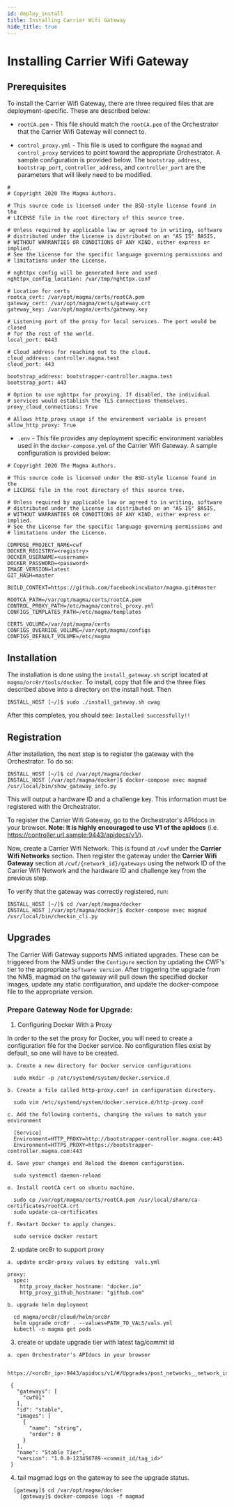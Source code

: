 ```yaml
---
id: deploy_install
title: Installing Carrier Wifi Gateway
hide_title: true
---
```

# Installing Carrier Wifi Gateway

## Prerequisites

To install the Carrier Wifi Gateway, there are three required files that are
deployment-specific. These are described below:

* `rootCA.pem` - This file should match the `rootCA.pem` of the Orchestrator
that the Carrier Wifi Gateway will connect to.

* `control_proxy.yml` - This file is used to configure the `magmad`
and `control_proxy` services to point toward the appropriate Orchestrator.
A sample configuration is provided below. The `bootstrap_address`,
`bootstrap_port`, `controller_address`, and `controller_port` are the
parameters that will likely need to be modified.
 
```
#
# Copyright 2020 The Magma Authors.

# This source code is licensed under the BSD-style license found in the
# LICENSE file in the root directory of this source tree.

# Unless required by applicable law or agreed to in writing, software
# distributed under the License is distributed on an "AS IS" BASIS,
# WITHOUT WARRANTIES OR CONDITIONS OF ANY KIND, either express or implied.
# See the License for the specific language governing permissions and
# limitations under the License.

# nghttpx config will be generated here and used
nghttpx_config_location: /var/tmp/nghttpx.conf

# Location for certs
rootca_cert: /var/opt/magma/certs/rootCA.pem
gateway_cert: /var/opt/magma/certs/gateway.crt
gateway_key: /var/opt/magma/certs/gateway.key

# Listening port of the proxy for local services. The port would be closed
# for the rest of the world.
local_port: 8443

# Cloud address for reaching out to the cloud.
cloud_address: controller.magma.test
cloud_port: 443

bootstrap_address: bootstrapper-controller.magma.test
bootstrap_port: 443

# Option to use nghttpx for proxying. If disabled, the individual
# services would establish the TLS connections themselves.
proxy_cloud_connections: True

# Allows http_proxy usage if the environment variable is present
allow_http_proxy: True
```

* `.env` - This file provides any deployment specific environment variables used
in the `docker-compose.yml` of the Carrier Wifi Gateway. A sample configuration
is provided below:

```
# Copyright 2020 The Magma Authors.

# This source code is licensed under the BSD-style license found in the
# LICENSE file in the root directory of this source tree.

# Unless required by applicable law or agreed to in writing, software
# distributed under the License is distributed on an "AS IS" BASIS,
# WITHOUT WARRANTIES OR CONDITIONS OF ANY KIND, either express or implied.
# See the License for the specific language governing permissions and
# limitations under the License.

COMPOSE_PROJECT_NAME=cwf
DOCKER_REGISTRY=<registry>
DOCKER_USERNAME=<username>
DOCKER_PASSWORD=<password>
IMAGE_VERSION=latest
GIT_HASH=master

BUILD_CONTEXT=https://github.com/facebookincubator/magma.git#master

ROOTCA_PATH=/var/opt/magma/certs/rootCA.pem
CONTROL_PROXY_PATH=/etc/magma/control_proxy.yml
CONFIGS_TEMPLATES_PATH=/etc/magma/templates

CERTS_VOLUME=/var/opt/magma/certs
CONFIGS_OVERRIDE_VOLUME=/var/opt/magma/configs
CONFIGS_DEFAULT_VOLUME=/etc/magma
```

## Installation

The installation is done using the `install_gateway.sh` script located at
`magma/orc8r/tools/docker`. To install, copy that file and the three files
described above into a directory on the install host. Then

```console
INSTALL_HOST [~/]$ sudo ./install_gateway.sh cwag
```

After this completes, you should see: `Installed successfully!!`

## Registration

After installation, the next step is to register the gateway with the Orchestrator.
To do so:

```console
INSTALL_HOST [~/]$ cd /var/opt/magma/docker
INSTALL_HOST [/var/opt/magma/docker]$ docker-compose exec magmad /usr/local/bin/show_gateway_info.py
```

This will output a hardware ID and a challenge key. This information must be
registered with the Orchestrator.

To register the Carrier Wifi Gateway, go to the Orchestrator's APIdocs in your browser. 
**Note: It is highly encouraged to use V1 of the apidocs**
(i.e. https://controller.url.sample:9443/apidocs/v1/).

Now, create a Carrier Wifi Network. This is found at `/cwf` under the
**Carrier Wifi Networks** section. Then register the gateway under the
**Carrier Wifi Gateway** section at `/cwf/{network_id}/gateways` using the 
network ID of the Carrier Wifi Network and the hardware ID and challenge key 
from the previous step.

To verify that the gateway was correctly registered, run:

```console
INSTALL_HOST [~/]$ cd /var/opt/magma/docker
INSTALL_HOST [/var/opt/magma/docker]$ docker-compose exec magmad /usr/local/bin/checkin_cli.py
```

## Upgrades

The Carrier Wifi Gateway supports NMS initiated upgrades. These can be triggered
from the NMS under the `Configure` section by updating the CWF's tier to the
appropriate `Software Version`. After triggering the upgrade from the NMS,
magmad on the gateway will pull down the specified docker images,
update any static configuration, and update the docker-compose file to the
appropriate version.

### Prepare Gateway Node for Upgrade:

1. Configuring Docker With a Proxy

 In order to the set the proxy for Docker, you will need to create a configuration file for the Docker service. No configuration files exist by default, so one will have to be created.

```console 
a. Create a new directory for Docker service configurations
  
  sudo mkdir -p /etc/systemd/system/docker.service.d

b. Create a file called http-proxy.conf in configuration directory. 

  sudo vim /etc/systemd/system/docker.service.d/http-proxy.conf

c. Add the following contents, changing the values to match your environment

  [Service]
  Environment=HTTP_PROXY=http://bootstrapper-controller.magma.com:443
  Environment=HTTPS_PROXY=https://bootstrapper-controller.magma.com:443

d. Save your changes and Reload the daemon configuration.

  sudo systemctl daemon-reload

e. Install rootCA cert on ubuntu machine.

  sudo cp /var/opt/magma/certs/rootCA.pem /usr/local/share/ca-certificates/rootCA.crt
  sudo update-ca-certificates

f. Restart Docker to apply changes.

  sudo service docker restart
```

2. update orc8r to support proxy

```console
a. update orc8r-proxy values by editing  vals.yml
  
proxy:
  spec:
    http_proxy_docker_hostname: "docker.io"
    http_proxy_github_hostname: "github.com"
        
b. upgrade helm deployment 

  cd magma/orc8r/cloud/helm/orc8r
  helm upgrade orc8r . --values=PATH_TO_VALS/vals.yml
  kubectl -n magma get pods
```

3. create or update upgrade tier with latest tag/commit id

```console
a. open Orchestrator's APIdocs in your browser

 https://<orc8r_ip>:9443/apidocs/v1/#/Upgrades/post_networks__network_id__tiers

 {
   "gateways": [
     "cwf01"
   ],
   "id": "stable",
   "images": [
     {
       "name": "string",
       "order": 0
     }
   ],
   "name": "Stable Tier",
   "version": "1.0.0-123456789-<commit_id/tag_id>" 
 }
```

4. tail magmad logs on the gateway to see the upgrade status. 
```console
  [gateway]$ cd /var/opt/magma/docker
	[gateway]$ docker-compose logs -f magmad
```
